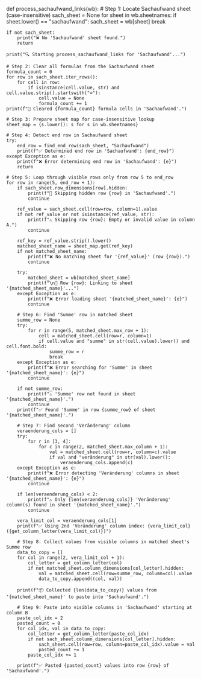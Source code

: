 def process_sachaufwand_links(wb):
    # Step 1: Locate Sachaufwand sheet (case-insensitive)
    sach_sheet = None
    for sheet in wb.sheetnames:
        if sheet.lower() == "sachaufwand":
            sach_sheet = wb[sheet]
            break

    if not sach_sheet:
        print("❌ No 'Sachaufwand' sheet found.")
        return

    print("🔍 Starting process_sachaufwand_links for 'Sachaufwand'...")

    # Step 2: Clear all formulas from the Sachaufwand sheet
    formula_count = 0
    for row in sach_sheet.iter_rows():
        for cell in row:
            if isinstance(cell.value, str) and cell.value.strip().startswith("="):
                cell.value = None
                formula_count += 1
    print(f"🧹 Cleared {formula_count} formula cells in 'Sachaufwand'.")

    # Step 3: Prepare sheet map for case-insensitive lookup
    sheet_map = {s.lower(): s for s in wb.sheetnames}

    # Step 4: Detect end row in Sachaufwand sheet
    try:
        end_row = find_end_row(sach_sheet, "Sachaufwand")
        print(f"✅ Determined end row in 'Sachaufwand': {end_row}")
    except Exception as e:
        print(f"❌ Error determining end row in 'Sachaufwand': {e}")
        return

    # Step 5: Loop through visible rows only from row 5 to end_row
    for row in range(5, end_row + 1):
        if sach_sheet.row_dimensions[row].hidden:
            print(f"🚫 Skipping hidden row {row} in 'Sachaufwand'.")
            continue

        ref_value = sach_sheet.cell(row=row, column=1).value
        if not ref_value or not isinstance(ref_value, str):
            print(f"⚠️ Skipping row {row}: Empty or invalid value in column A.")
            continue

        ref_key = ref_value.strip().lower()
        matched_sheet_name = sheet_map.get(ref_key)
        if not matched_sheet_name:
            print(f"❌ No matching sheet for '{ref_value}' (row {row}).")
            continue

        try:
            matched_sheet = wb[matched_sheet_name]
            print(f"\n🔗 Row {row}: Linking to sheet '{matched_sheet_name}'...")
        except Exception as e:
            print(f"❌ Error loading sheet '{matched_sheet_name}': {e}")
            continue

        # Step 6: Find 'Summe' row in matched sheet
        summe_row = None
        try:
            for r in range(5, matched_sheet.max_row + 1):
                cell = matched_sheet.cell(row=r, column=1)
                if cell.value and "summe" in str(cell.value).lower() and cell.font.bold:
                    summe_row = r
                    break
        except Exception as e:
            print(f"❌ Error searching for 'Summe' in sheet '{matched_sheet_name}': {e}")
            continue

        if not summe_row:
            print(f"⚠️ 'Summe' row not found in sheet '{matched_sheet_name}'.")
            continue
        print(f"✅ Found 'Summe' in row {summe_row} of sheet '{matched_sheet_name}'.")

        # Step 7: Find second 'Veränderung' column
        veraenderung_cols = []
        try:
            for r in [3, 4]:
                for c in range(2, matched_sheet.max_column + 1):
                    val = matched_sheet.cell(row=r, column=c).value
                    if val and "veränderung" in str(val).lower():
                        veraenderung_cols.append(c)
        except Exception as e:
            print(f"❌ Error detecting 'Veränderung' columns in sheet '{matched_sheet_name}': {e}")
            continue

        if len(veraenderung_cols) < 2:
            print(f"⚠️ Only {len(veraenderung_cols)} 'Veränderung' column(s) found in sheet '{matched_sheet_name}'.")
            continue

        vera_limit_col = veraenderung_cols[1]
        print(f"✅ Using 2nd 'Veränderung' column index: {vera_limit_col} ({get_column_letter(vera_limit_col)})")

        # Step 8: Collect values from visible columns in matched sheet's Summe row
        data_to_copy = []
        for col in range(2, vera_limit_col + 1):
            col_letter = get_column_letter(col)
            if not matched_sheet.column_dimensions[col_letter].hidden:
                val = matched_sheet.cell(row=summe_row, column=col).value
                data_to_copy.append((col, val))

        print(f"📦 Collected {len(data_to_copy)} values from '{matched_sheet_name}' to paste into 'Sachaufwand'.")

        # Step 9: Paste into visible columns in 'Sachaufwand' starting at column B
        paste_col_idx = 2
        pasted_count = 0
        for col_idx, val in data_to_copy:
            col_letter = get_column_letter(paste_col_idx)
            if not sach_sheet.column_dimensions[col_letter].hidden:
                sach_sheet.cell(row=row, column=paste_col_idx).value = val
                pasted_count += 1
            paste_col_idx += 1

        print(f"✅ Pasted {pasted_count} values into row {row} of 'Sachaufwand'.")
